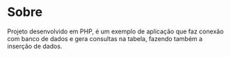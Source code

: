 # Sobre

Projeto desenvolvido em PHP, é um exemplo de aplicação que faz conexão com banco de dados e gera consultas na tabela, fazendo também a inserção de dados.
